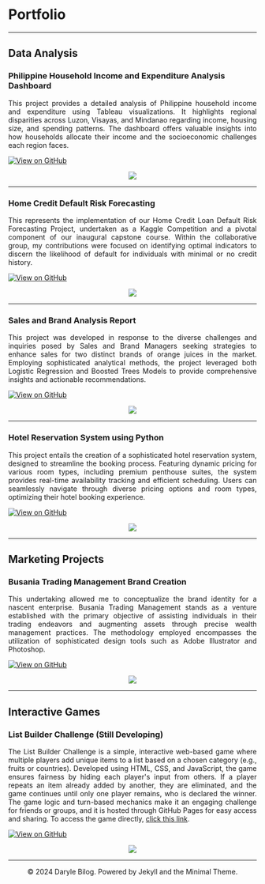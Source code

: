 # Portfolio

---

## Data Analysis

### Philippine Household Income and Expenditure Analysis Dashboard
<p align = "justify">
This project provides a detailed analysis of Philippine household income and expenditure using Tableau visualizations. It highlights regional disparities across Luzon, Visayas, and Mindanao regarding income, housing size, and spending patterns. The dashboard offers valuable insights into how households allocate their income and the socioeconomic challenges each region faces.
</p>

[![View on GitHub](https://img.shields.io/badge/GitHub-View_on_GitHub-blue?logo=GitHub)](https://github.com/darylebilog/PhilippineTableauPersonalProject)

<center><img src = "images/PhilippineExpenditureDashboard.png"></center>

---

### Home Credit Default Risk Forecasting
<p align = "justify">
This represents the implementation of our Home Credit Loan Default Risk Forecasting Project, undertaken as a Kaggle Competition and a pivotal component of our inaugural capstone course. Within the collaborative group, my contributions were focused on identifying optimal indicators to discern the likelihood of default for individuals with minimal or no credit history.
</p>

[![View on GitHub](https://img.shields.io/badge/GitHub-View_on_GitHub-blue?logo=GitHub)](https://github.com/darylebilog/home-credit-project)

<center><img src = "images/homeCredit.png"></center>

---

### Sales and Brand Analysis Report
<p align = "justify">
This project was developed in response to the diverse challenges and inquiries posed by Sales and Brand Managers seeking strategies to enhance sales for two distinct brands of orange juices in the market. Employing sophisticated analytical methods, the project leveraged both Logistic Regression and Boosted Trees Models to provide comprehensive insights and actionable recommendations.
</p>

[![View on GitHub](https://img.shields.io/badge/GitHub-View_on_GitHub-blue?logo=GitHub)](https://github.com/darylebilog/analysisReport_MKTG6620)

<center><img src = "images/ROC CURVE.png"></center>

---

### Hotel Reservation System using Python
<p align = "justify">
This project entails the creation of a sophisticated hotel reservation system, designed to streamline the booking process. Featuring dynamic pricing for various room types, including premium penthouse suites, the system provides real-time availability tracking and efficient scheduling. Users can seamlessly navigate through diverse pricing options and room types, optimizing their hotel booking experience.
</p>

[![View on GitHub](https://img.shields.io/badge/GitHub-View_on_GitHub-blue?logo=GitHub)](https://github.com/darylebilog/hotelReservation)

<center><img src = "images/hotel_Reservation.png"></center>

---

## Marketing Projects

### Busania Trading Management Brand Creation
<p align = "justify">
This undertaking allowed me to conceptualize the brand identity for a nascent enterprise. Busania Trading Management stands as a venture established with the primary objective of assisting individuals in their trading endeavors and augmenting assets through precise wealth management practices. The methodology employed encompasses the utilization of sophisticated design tools such as Adobe Illustrator and Photoshop.
</p>

[![View on GitHub](https://img.shields.io/badge/GitHub-View_on_GitHub-blue?logo=GitHub)](https://github.com/darylebilog/busaniaTradingLogo)

<center><img src = "images/BTM_Final_Logo.png"></center>

---

## Interactive Games

### List Builder Challenge (Still Developing)
<p align = "justify">
The List Builder Challenge is a simple, interactive web-based game where multiple players add unique items to a list based on a chosen category (e.g., fruits or countries). Developed using HTML, CSS, and JavaScript, the game ensures fairness by hiding each player's input from others. If a player repeats an item already added by another, they are eliminated, and the game continues until only one player remains, who is declared the winner. The game logic and turn-based mechanics make it an engaging challenge for friends or groups, and it is hosted through GitHub Pages for easy access and sharing. To access the game directly, <a href="https://darylebilog.github.io/ListBuilderChallenge">click this link</a>.
</p>

[![View on GitHub](https://img.shields.io/badge/GitHub-View_on_GitHub-blue?logo=GitHub)](https://github.com/darylebilog/ListBuilderChallenge)

<center><img src = "images/ListBuilderChallenge.png"></center>



---
<center>© 2024 Daryle Bilog. Powered by Jekyll and the Minimal Theme.</center>
